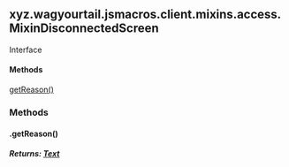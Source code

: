 

xyz.wagyourtail.jsmacros.client.mixins.access.MixinDisconnectedScreen
---------------------------------------------------------------------

Interface
#### 

#### Methods

[getReason()](#getReason-)



### Methods

#### .getReason()


##### Returns: [Text](https://wagyourtail.xyz/Projects/MinecraftMappingViewer/App?mapping=INTERMEDIARY,YARN&version=1.20.5&search=net/minecraft/text/Text)




